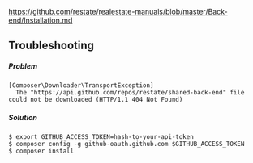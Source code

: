 https://github.com/restate/realestate-manuals/blob/master/Back-end/Installation.md

## Troubleshooting

##### Problem

```
[Composer\Downloader\TransportException]                                                                         
  The "https://api.github.com/repos/restate/shared-back-end" file could not be downloaded (HTTP/1.1 404 Not Found)
```

##### Solution

```
$ export GITHUB_ACCESS_TOKEN=hash-to-your-api-token
$ composer config -g github-oauth.github.com $GITHUB_ACCESS_TOKEN
$ composer install
```
